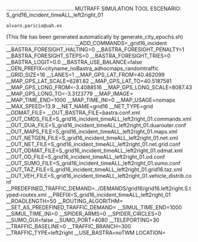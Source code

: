.............................................
    MUTRAFF SIMULATION TOOL
    ESCENARIO: S_grid16_incident_timeALL_left2right_01

    alvaro.paricio@uah.es
(This file has been generated automatically by generate_city_epochs.sh)
.............................................
__ADD_COMMANDS=_grid16_incident
__BASTRA_FORESIGHT_HALTING=0
__BASTRA_FORESIGHT_PENALTY=1
__BASTRA_FORESIGHT_STEPS=0
__BASTRA_FORESIGHT_TRIES=0
__BASTRA_LOGIT=0.0
__BASTRA_USE_BALANCE=false
__GEN_PREFIX=cityname_noBastra_adhocmaps_randomtraffic
__GRID_SIZE=16
__LANES=1
__MAP_GPS_LAT_FROM=40.462099
__MAP_GPS_LAT_SCALE=6281.82
__MAP_GPS_LAT_TO=40.5187581
__MAP_GPS_LONG_FROM=-3.4088516
__MAP_GPS_LONG_SCALE=8087.43
__MAP_GPS_LONG_TO=-3.3123779
__MAP_IMAGE=
__MAP_TIME_END=1000
__MAP_TIME_INI=0
__MAP_USAGE=nomaps
__MAX_SPEED=13.9
__NET_NAME=grid16
__NET_TYPE=grid
__ODMAT_FILE=
__OUT_BASTRA_FILE=bastra.conf.xml
__OUT_CMDS_FILE=S_grid16_incident_timeALL_left2right_01.commands.xml
__OUT_DUA_FILE=S_grid16_incident_timeALL_left2right_01.duarouter.conf
__OUT_MAPS_FILE=S_grid16_incident_timeALL_left2right_01.maps.xml
__OUT_NETGEN_FILE=S_grid16_incident_timeALL_left2right_01.net.xml
__OUT_NET_FILE=S_grid16_incident_timeALL_left2right_01.net.grid.conf
__OUT_ODMAT_FILE=S_grid16_incident_timeALL_left2right_01.odmat.xml
__OUT_OD_FILE=S_grid16_incident_timeALL_left2right_01.od.conf
__OUT_SUMO_FILE=S_grid16_incident_timeALL_left2right_01.sumo.conf
__OUT_TAZ_FILE=S_grid16_incident_timeALL_left2right_01.grid16.taz.xml
__OUT_VEH_FILE=S_grid16_incident_timeALL_left2right_01.vehicle_distrib.conf
__PREDEFINED_TRAFFIC_DEMAND=../DEMANDS/grid16/grid16.left2right.S.typed-routes.xml
__PREFIX=S_grid16_incident_timeALL_left2right_01
__ROADLENGTH=50
__ROUTING_ALGORITHM=
__SET_AS_PREDEFINED_TRAFFIC_DEMAND=
__SIMUL_TIME_END=1000
__SIMUL_TIME_INI=0
__SPIDER_ARMS=0
__SPIDER_CIRCLES=0
__SUMO_GUI=false
__SUMO_PORT=4080
__TELEPORTING=30
__TRAFFIC_BASELINE=0
__TRAFFIC_BRANCH=300
__TRAFFIC_TYPE=left2right
__USE_BASTRA=noTWM
LOCATION=    <location netOffset="0.00,0.00" convBoundary="0.00,0.00,1560.00,1560.00" origBoundary="0.00,0.00,1560.00,1560.00" projParameter="!"/>
